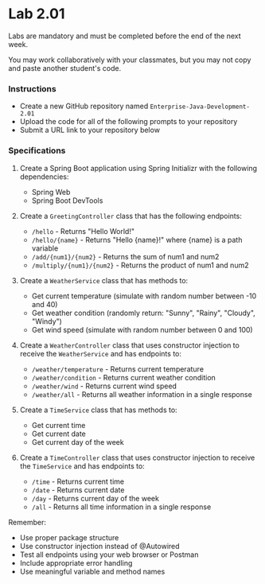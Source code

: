 # Lab 2.01

Labs are mandatory and must be completed before the end of the next week.

You may work collaboratively with your classmates, but you may not copy and paste another student's code.

### Instructions

- Create a new GitHub repository named `Enterprise-Java-Development-2.01`
- Upload the code for all of the following prompts to your repository
- Submit a URL link to your repository below

### Specifications

1. Create a Spring Boot application using Spring Initializr with the following dependencies:
    - Spring Web
    - Spring Boot DevTools

2. Create a `GreetingController` class that has the following endpoints:
    - `/hello` - Returns "Hello World!"
    - `/hello/{name}` - Returns "Hello {name}!" where {name} is a path variable
    - `/add/{num1}/{num2}` - Returns the sum of num1 and num2
    - `/multiply/{num1}/{num2}` - Returns the product of num1 and num2

3. Create a `WeatherService` class that has methods to:
    - Get current temperature (simulate with random number between -10 and 40)
    - Get weather condition (randomly return: "Sunny", "Rainy", "Cloudy", "Windy")
    - Get wind speed (simulate with random number between 0 and 100)

4. Create a `WeatherController` class that uses constructor injection to receive the `WeatherService` and has endpoints to:
    - `/weather/temperature` - Returns current temperature
    - `/weather/condition` - Returns current weather condition
    - `/weather/wind` - Returns current wind speed
    - `/weather/all` - Returns all weather information in a single response

5. Create a `TimeService` class that has methods to:
    - Get current time
    - Get current date
    - Get current day of the week

6. Create a `TimeController` class that uses constructor injection to receive the `TimeService` and has endpoints to:
    - `/time` - Returns current time
    - `/date` - Returns current date
    - `/day` - Returns current day of the week
    - `/all` - Returns all time information in a single response

Remember:
- Use proper package structure
- Use constructor injection instead of @Autowired
- Test all endpoints using your web browser or Postman
- Include appropriate error handling
- Use meaningful variable and method names